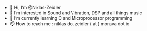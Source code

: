 - 👋 Hi, I’m @Niklas-Zeidler
- 👀 I’m interested in Sound and Vibration, DSP and all things music
- 🌱 I’m currently learning C and Microprocessor programming
- 📫 How to reach me : niklas dot zeidler ( at ) monava dot io

<!---
Niklas-Zeidler/Niklas-Zeidler is a ✨ special ✨ repository because its `README.md` (this file) appears on your GitHub profile.
You can click the Preview link to take a look at your changes.
--->
